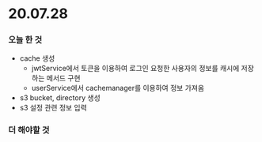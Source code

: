 # 20.07.28

### 오늘 한 것

- cache 생성
  - jwtService에서 토큰을 이용하여 로그인 요청한 사용자의 정보를 캐시에 저장하는 메서드 구현
  - userService에서 cachemanager를 이용하여 정보 가져옴
- s3 bucket, directory 생성
- s3 설정 관련 정보 입력

### 더 해야할 것

